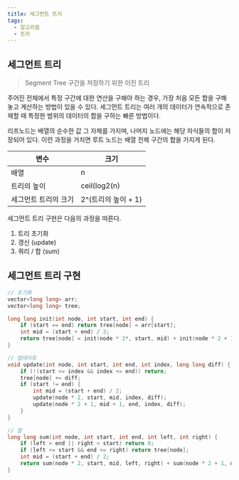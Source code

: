 ```yaml
---
title: 세그먼트 트리
tags:
  - 알고리즘
  - 트리
---
```

## 세그먼트 트리

> Segment Tree
> 구간을 저장하기 위한 이진 트리

주어진 전체에서 특정 구간에 대한 연산을 구해야 하는 경우, 가장 처음 모든 합을 구해 놓고 계산하는 방법이 있을 수 있다. 세그먼트 트리는 여러 개의 데이터가 연속적으로 존재할 때 특정한 범위의 데이터의 합을 구하는 빠른 방법이다.  

리프노드는 배열의 순수한 값 그 자체를 가지며, 나머지 노드에는 해당 자식들의 합이 저장되어 있다. 이런 과정을 거치면 루트 노드는 배열 전체 구간의 합을 가지게 된다.

| **변수**             | **크기**            |
| -------------------- | ------------------- |
| 배열                 | n                   |
| 트리의 높이          | ceil(log2(n)        |
| 세그먼트 트리의 크기 | 2^(트리의 높이 + 1) |


세그먼트 트리 구현은 다음의 과정을 따른다.
1. 트리 초기화
2. 갱신 (update)
3. 쿼리 / 합 (sum)

## 세그먼트 트리 구현
  
```cpp title="with C++"
// 초기화
vector<long long> arr;
vector<long long> tree;

long long init(int node, int start, int end) {
	if (start == end) return tree[node] = arr[start];
	int mid = (start + end) / 2;
	return tree[node] = init(node * 2*, start, mid) + init(node * 2 + 1, mid + 1, end);
}

// 업데이트
void update(int node, int start, int end, int index, long long diff) {
    if (!(start <= index && index <= end)) return;
    tree[node] += diff;
    if (start != end) {
        int mid = (start + end) / 2;
        update(node * 2, start, mid, index, diff);
        update(node * 2 + 1, mid + 1, end, index, diff);
    }
}

// 합
long long sum(int node, int start, int end, int left, int right) {
    if (left > end || right < start) return 0;
    if (left <= start && end <= right) return tree[node];
    int mid = (start + end) / 2;
    return sum(node * 2, start, mid, left, right) + sum(node * 2 + 1, mid + 1, left, right);
}
```

```java title="with java"


```